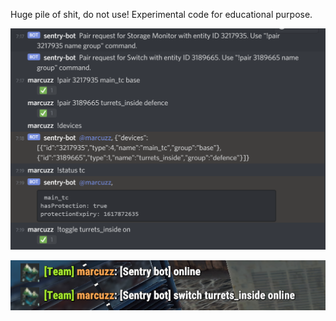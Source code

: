 Huge pile of shit, do not use!
Experimental code for educational purpose.

![screen](https://github.com/m-hynek/discord-rustplus/blob/main/screen1.png?raw=true)

![screen](https://github.com/m-hynek/discord-rustplus/blob/main/screen2.png?raw=true)